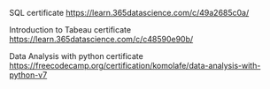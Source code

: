 SQL certificate
https://learn.365datascience.com/c/49a2685c0a/

Introduction to Tabeau certificate
https://learn.365datascience.com/c/c48590e90b/

Data Analysis with python certificate
https://freecodecamp.org/certification/komolafe/data-analysis-with-python-v7
